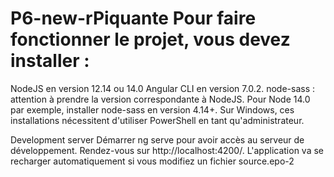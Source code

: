 # P6-new-rPiquante Pour faire fonctionner le projet, vous devez installer :

NodeJS en version 12.14 ou 14.0 Angular CLI en version 7.0.2. node-sass : attention à prendre la version correspondante à NodeJS. Pour Node 14.0 par exemple, installer node-sass en version 4.14+. Sur Windows, ces installations nécessitent d'utiliser PowerShell en tant qu'administrateur.

Development server Démarrer ng serve pour avoir accès au serveur de développement. Rendez-vous sur http://localhost:4200/. L'application va se recharger automatiquement si vous modifiez un fichier source.epo-2
